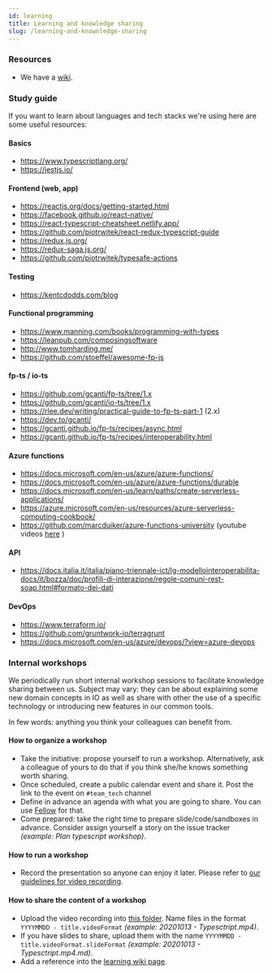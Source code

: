 ```yaml
---
id: learning
title: Learning and knowledge sharing
slug: /learning-and-knownledge-sharing
---
```


### Resources

- We have a [wiki](https://sites.google.com/pagopa.it/io-wiki/io-home).

### Study guide

If you want to learn about languages and tech stacks we're using here are
some useful resources:

#### Basics

- https://www.typescriptlang.org/
- https://jestjs.io/

#### Frontend (web, app)

- https://reactjs.org/docs/getting-started.html
- https://facebook.github.io/react-native/
- https://react-typescript-cheatsheet.netlify.app/
- https://github.com/piotrwitek/react-redux-typescript-guide
- https://redux.js.org/
- https://redux-saga.js.org/
- https://github.com/piotrwitek/typesafe-actions

#### Testing

- https://kentcdodds.com/blog

#### Functional programming

- https://www.manning.com/books/programming-with-types
- https://leanpub.com/composingsoftware
- http://www.tomharding.me/
- https://github.com/stoeffel/awesome-fp-js

#### fp-ts / io-ts

- https://github.com/gcanti/fp-ts/tree/1.x
- https://github.com/gcanti/io-ts/tree/1.x
- https://rlee.dev/writing/practical-guide-to-fp-ts-part-1 (2.x)
- https://dev.to/gcanti/
- https://gcanti.github.io/fp-ts/recipes/async.html
- https://gcanti.github.io/fp-ts/recipes/interoperability.html

#### Azure functions

- https://docs.microsoft.com/en-us/azure/azure-functions/
- https://docs.microsoft.com/en-us/azure/azure-functions/durable
- https://docs.microsoft.com/en-us/learn/paths/create-serverless-applications/
- https://azure.microsoft.com/en-us/resources/azure-serverless-computing-cookbook/ 
- https://github.com/marcduiker/azure-functions-university (youtube videos [here](https://github.com/marcduiker/azure-functions-university/blob/main/lessons/_index.md#lessons) )

#### API

- https://docs.italia.it/italia/piano-triennale-ict/lg-modellointeroperabilita-docs/it/bozza/doc/profili-di-interazione/regole-comuni-rest-soap.html#formato-dei-dati

#### DevOps

- https://www.terraform.io/
- https://github.com/gruntwork-io/terragrunt
- https://docs.microsoft.com/en-us/azure/devops/?view=azure-devops

### Internal workshops

We periodically run short internal workshop sessions to facilitate knowledge sharing between us.
Subject may vary: they can be about explaining some new domain concepts in IO as well as share with other the use of a specific technology or introducing new features in our common tools.

In few words: anything you think your colleagues can benefit from.

#### How to organize a workshop

- Take the initiative: propose yourself to run a workshop. Alternatively, ask a colleague of yours to do that if you think she/he knows something worth sharing.
- Once scheduled, create a public calendar event and share it. Post the link to the event on `#team_tech` channel
- Define in advance an agenda with what you are going to share. You can use [Fellow](https://pagopa.fellow.app) for that.
- Come prepared: take the right time to prepare slide/code/sandboxes in advance. Consider assign yourself a story on the issue tracker _(example: Plan typescript workshop)_.

#### How to run a workshop

- Record the presentation so anyone can enjoy it later. Please refer to [our guidelines for video recording](https://github.com/pagopa/io-docs/blob/main/docs/io-handbook/communication.md#video-recordings).

#### How to share the content of a workshop

- Upload the video recording into [this folder](https://drive.google.com/drive/u/0/folders/1sqSQ7qnqvtDte8joCWziYmTRWmKd7fdt). Name files in the format `YYYYMMDD - title.videoFormat` _(example: 20201013 - Typesctript.mp4)_.
- If you have slides to share, upload them with the name `YYYYMMDD - title.videoFormat.slideFormat` _(example: 20201013 - Typesctript.mp4.md)_.
- Add a reference into the [learning wiki page](https://sites.google.com/pagopa.it/io-wiki/io-home/learning).
